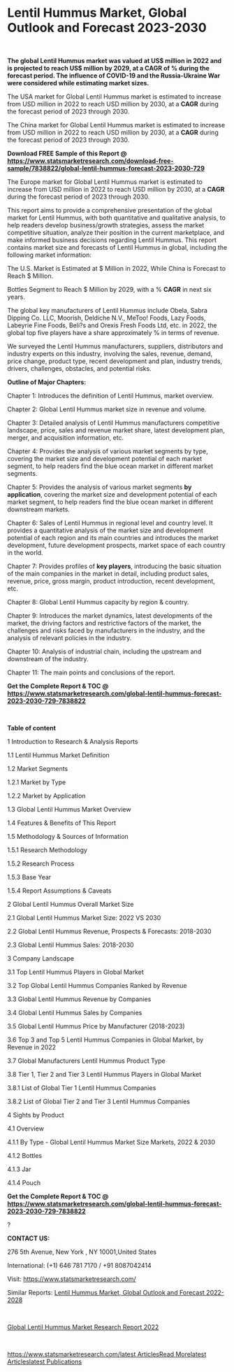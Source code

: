 <h1>Lentil Hummus Market, Global Outlook and Forecast 2023-2030</h1><br/><p><strong>The global Lentil Hummus market was valued at US$ million in 2022 and is projected to reach US$ million by 2029, at a <strong>CAGR</strong> of % during the forecast period. The influence of COVID-19 and the Russia-Ukraine War were considered while estimating market sizes.</strong></p>
 
 
 
 <p>The USA market for Global Lentil Hummus market is estimated to increase from USD million in 2022 to reach USD million by 2030, at a <strong>CAGR</strong> during the forecast period of 2023 through 2030.</p>
 
 
 
 <p>The China market for Global Lentil Hummus market is estimated to increase from USD million in 2022 to reach USD million by 2030, at a <strong>CAGR</strong> during the forecast period of 2023 through 2030.</p>
 
 
 
 <p><strong>Download FREE Sample of this Report @ <a href="https://www.statsmarketresearch.com/download-free-sample/7838822/global-lentil-hummus-forecast-2023-2030-729">https://www.statsmarketresearch.com/download-free-sample/7838822/global-lentil-hummus-forecast-2023-2030-729</a></strong></p>
 
 
 
 <p>The Europe market for Global Lentil Hummus market is estimated to increase from USD million in 2022 to reach USD million by 2030, at a <strong>CAGR</strong> during the forecast period of 2023 through 2030.</p>
 
 
 
 <p>This report aims to provide a comprehensive presentation of the global market for Lentil Hummus, with both quantitative and qualitative analysis, to help readers develop business/growth strategies, assess the market competitive situation, analyze their position in the current marketplace, and make informed business decisions regarding Lentil Hummus. This report contains market size and forecasts of Lentil Hummus in global, including the following market information:</p>
 
 
 
 <p>The U.S. Market is Estimated at $ Million in 2022, While China is Forecast to Reach $ Million.</p>
 
 
 
 <p>Bottles Segment to Reach $ Million by 2029, with a % <strong>CAGR</strong> in next six years.</p>
 
 
 
 <p>The global key manufacturers of Lentil Hummus include Obela, Sabra Dipping Co. LLC, Moorish, Deldiche N.V., MeToo! Foods, Lazy Foods, Labeyrie Fine Foods, Beli?s and Orexis Fresh Foods Ltd, etc. in 2022, the global top five players have a share approximately % in terms of revenue.</p>
 
 
 
 <p>We surveyed the Lentil Hummus manufacturers, suppliers, distributors and industry experts on this industry, involving the sales, revenue, demand, price change, product type, recent development and plan, industry trends, drivers, challenges, obstacles, and potential risks.</p>
 
 
 
 <p><strong>Outline of Major Chapters:</strong></p>
 
 
 
 <p>Chapter 1: Introduces the definition of Lentil Hummus, market overview.</p>
 
 
 
 <p>Chapter 2: Global Lentil Hummus market size in revenue and volume.</p>
 
 
 
 <p>Chapter 3: Detailed analysis of Lentil Hummus manufacturers competitive landscape, price, sales and revenue market share, latest development plan, merger, and acquisition information, etc.</p>
 
 
 
 <p>Chapter 4: Provides the analysis of various market segments by type, covering the market size and development potential of each market segment, to help readers find the blue ocean market in different market segments.</p>
 
 
 
 <p>Chapter 5: Provides the analysis of various market segments <strong>by application</strong>, covering the market size and development potential of each market segment, to help readers find the blue ocean market in different downstream markets.</p>
 
 
 
 <p>Chapter 6: Sales of Lentil Hummus in regional level and country level. It provides a quantitative analysis of the market size and development potential of each region and its main countries and introduces the market development, future development prospects, market space of each country in the world.</p>
 
 
 
 <p>Chapter 7: Provides profiles of <strong>key players</strong>, introducing the basic situation of the main companies in the market in detail, including product sales, revenue, price, gross margin, product introduction, recent development, etc.</p>
 
 
 
 <p>Chapter 8: Global Lentil Hummus capacity by region & country.</p>
 
 
 
 <p>Chapter 9: Introduces the market dynamics, latest developments of the market, the driving factors and restrictive factors of the market, the challenges and risks faced by manufacturers in the industry, and the analysis of relevant policies in the industry.</p>
 
 
 
 <p>Chapter 10: Analysis of industrial chain, including the upstream and downstream of the industry.</p>
 
 
 
 <p>Chapter 11: The main points and conclusions of the report.</p>
 
 
 
 <div><b>Get the Complete Report & TOC @ <a href="https://www.statsmarketresearch.com/global-lentil-hummus-forecast-2023-2030-729-7838822">https://www.statsmarketresearch.com/global-lentil-hummus-forecast-2023-2030-729-7838822</a></b></div>
 
 
 
 <p><br />
 
 <b>Table of content</b></p>
 
 
 
 <p>1 Introduction to Research & Analysis Reports<br />
 
 1.1 Lentil Hummus Market Definition<br />
 
 1.2 Market Segments<br />
 
 1.2.1 Market by Type<br />
 
 1.2.2 Market by Application<br />
 
 1.3 Global Lentil Hummus Market Overview<br />
 
 1.4 Features & Benefits of This Report<br />
 
 1.5 Methodology & Sources of Information<br />
 
 1.5.1 Research Methodology<br />
 
 1.5.2 Research Process<br />
 
 1.5.3 Base Year<br />
 
 1.5.4 Report Assumptions & Caveats<br />
 
 2 Global Lentil Hummus Overall Market Size<br />
 
 2.1 Global Lentil Hummus Market Size: 2022 VS 2030<br />
 
 2.2 Global Lentil Hummus Revenue, Prospects & Forecasts: 2018-2030<br />
 
 2.3 Global Lentil Hummus Sales: 2018-2030<br />
 
 3 Company Landscape<br />
 
 3.1 Top Lentil Hummus Players in Global Market<br />
 
 3.2 Top Global Lentil Hummus Companies Ranked by Revenue<br />
 
 3.3 Global Lentil Hummus Revenue by Companies<br />
 
 3.4 Global Lentil Hummus Sales by Companies<br />
 
 3.5 Global Lentil Hummus Price by Manufacturer (2018-2023)<br />
 
 3.6 Top 3 and Top 5 Lentil Hummus Companies in Global Market, by Revenue in 2022<br />
 
 3.7 Global Manufacturers Lentil Hummus Product Type<br />
 
 3.8 Tier 1, Tier 2 and Tier 3 Lentil Hummus Players in Global Market<br />
 
 3.8.1 List of Global Tier 1 Lentil Hummus Companies<br />
 
 3.8.2 List of Global Tier 2 and Tier 3 Lentil Hummus Companies<br />
 
 4 Sights by Product<br />
 
 4.1 Overview<br />
 
 4.1.1 By Type - Global Lentil Hummus Market Size Markets, 2022 & 2030<br />
 
 4.1.2 Bottles<br />
 
 4.1.3 Jar<br />
 
 4.1.4 Pouch</p>
 
 
 
 <div><b>Get the Complete Report & TOC @ <a href="https://www.statsmarketresearch.com/global-lentil-hummus-forecast-2023-2030-729-7838822">https://www.statsmarketresearch.com/global-lentil-hummus-forecast-2023-2030-729-7838822</a></b></div>
 
 
 
 <p>? </p>
 
 
 
 <p><b>CONTACT US:</b><br />
 
 276 5th Avenue, New York , NY 10001,United States<br />
 
 International: (+1) 646 781 7170 / +91 8087042414<br />
 
 Visit: <a href="https://www.statsmarketresearch.com/">https://www.statsmarketresearch.com/</a><br />
 
 Similar Reports: <a href="https://www.statsmarketresearch.com/global-lentil-hummus-forecast-2023-2030-729-7838822">Lentil Hummus Market, Global Outlook and Forecast 2022-2028</a><br />
 
 <br />
 
 <a href="https://www.statsmarketresearch.com/global-lentil-hummus-forecast-2023-2030-729-7838822">Global Lentil Hummus Market Research Report 2022</a><br />
 
 <br />
 
 <a href="https://gyeongbokgung.com">https://www.statsmarketresearch.com/</a><a href="https://hallyeomaritime.com">latest Articles</a><a href="https://jingwansa.com">Read More</a><a href="https://nguoiviet.jp/">latest Articles</a><a href="https://www.intelmarketresearch.com/">latest Publications</a></p>